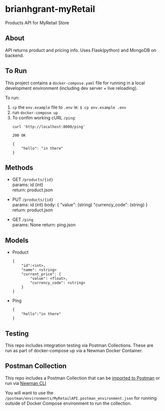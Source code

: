 # brianhgrant-myRetail

Products API for MyRetail Store

## About

API returns product and pricing info. Uses Flask(python) and MongoDB on backend. 

## To Run

This project contains a `docker-compose.yaml` file for running in a local development environment (including dev server + live reloading).

To run:

1. `cp` the `env.example` file to `.env` ie: `$ cp env.example .env`
2. run `docker-compose up`
3. To confim working cURL `/ping`:
    ```
    curl 'http://localhost:8000/ping'
    
    200 OK

    {
        "hello": "in there"
    }
    ```

## Methods

* GET `/products/{id}`  
params: id (int)  
return: product.json  

* PUT `/products/{id}`  
params: id (int)
body: {
    "value": (string)
    "currency_code": (string)
} 
return: product.json 

* GET `/ping`  
params: None
return: ping.json 

## Models

* Product  
    ```
    { 
        "id":<int>,
        "name": <string>
        "current_price": {
	        "value": <float>,
	        "currency_code": <string>
        }
    }
    ```
* Ping
    ```
    {
        "hello":"in there"
    }
    ```

## Testing

This repo includes integration testing via Postman Collections. These are run as part of docker-compose up via a Newman Docker Container.

## Postman Collection

This repo includes a Postman Collection that can be [imported to Postman](https://learning.postman.com/docs/getting-started/importing-and-exporting-data/) or run via [Newman CLI](https://www.npmjs.com/package/newman)

You will want to use the `/postman/environments/MyRetailAPI.postman_environment.json` for running outside of Docker Compose environment to run the collection.